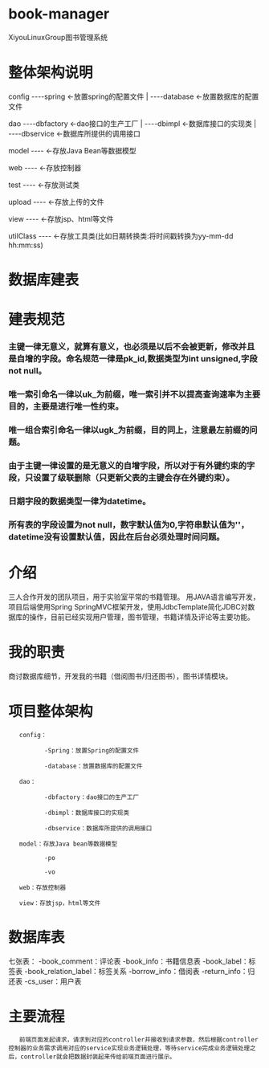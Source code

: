 # book-manager
XiyouLinuxGroup图书管理系统

# 整体架构说明

config ----spring <-放置spring的配置文件
       |
       ----database <-放置数据库的配置文件

 dao ----dbfactory <-dao接口的生产工厂
     |
     ----dbimpl   <-数据库接口的实现类
     |
     ----dbservice <-数据库所提供的调用接口

model ---- <-存放Java Bean等数据模型

web  ---- <-存放控制器

test ---- <-存放测试类

upload ---- <-存放上传的文件

view ---- <-存放jsp、html等文件

utilClass ---- <-存放工具类(比如日期转换类:将时间戳转换为yy-mm-dd hh:mm:ss)
# 数据库建表

# 建表规范
  ### 主键一律无意义，就算有意义，也必须是以后不会被更新，修改并且是自增的字段。命名规范一律是pk_id,数据类型为int unsigned,字段not null。
  ### 唯一索引命名一律以uk_为前缀，唯一索引并不以提高查询速率为主要目的，主要是进行唯一性约束。
  ### 唯一组合索引命名一律以ugk_为前缀，目的同上，注意最左前缀的问题。
  ### 由于主键一律设置的是无意义的自增字段，所以对于有外键约束的字段，只设置了级联删除（只更新父表的主键会存在外键约束）。
  ### 日期字段的数据类型一律为datetime。
  ### 所有表的字段设置为not null，数字默认值为0,字符串默认值为''，datetime没有设置默认值，因此在后台必须处理时间问题。
  
# 介绍
三人合作开发的团队项目，用于实验室平常的书籍管理。
用JAVA语言编写开发，项目后端使用Spring SpringMVC框架开发，使用JdbcTemplate简化JDBC对数据库的操作，目前已经实现用户管理，图书管理，书籍详情及评论等主要功能。

# 我的职责
 商讨数据库细节，开发我的书籍（借阅图书/归还图书），图书详情模块。

# 项目整体架构
       config：

              -Spring：放置Spring的配置文件

              -database：放置数据库的配置文件

       dao：

              -dbfactory：dao接口的生产工厂

              -dbimpl：数据库接口的实现类

              -dbservice：数据库所提供的调用接口

       model：存放Java bean等数据模型

              -po

              -vo

       web：存放控制器

       view：存放jsp，html等文件

# 数据库表
七张表：
       -book_comment：评论表
       -book_info：书籍信息表
       -book_label：标签表
       -book_relation_label：标签关系
       -borrow_info：借阅表
       -return_info：归还表
       -cs_user：用户表

# 主要流程
       前端页面发起请求，请求到对应的controller并接收到请求参数，然后根据controller控制器的业务需求调用对应的service实现业务逻辑处理，等待service完成业务逻辑处理之后，controller就会把数据封装起来传给前端页面进行展示。


